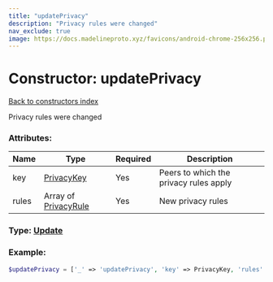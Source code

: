 ```yaml
---
title: "updatePrivacy"
description: "Privacy rules were changed"
nav_exclude: true
image: https://docs.madelineproto.xyz/favicons/android-chrome-256x256.png
---
```

# Constructor: updatePrivacy  
[Back to constructors index](/API_docs/constructors/index.html)



Privacy rules were changed

### Attributes:

| Name     |    Type       | Required | Description |
|----------|---------------|----------|-------------|
|key|[PrivacyKey](/API_docs/types/PrivacyKey.html) | Yes|Peers to which the privacy rules apply|
|rules|Array of [PrivacyRule](/API_docs/types/PrivacyRule.html) | Yes|New privacy rules|



### Type: [Update](/API_docs/types/Update.html)


### Example:

```php
$updatePrivacy = ['_' => 'updatePrivacy', 'key' => PrivacyKey, 'rules' => [PrivacyRule, PrivacyRule]];
```  
